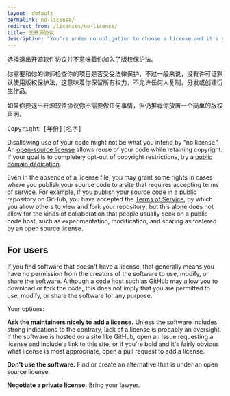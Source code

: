 ```yaml
---
layout: default
permalink: no-license/
redirect_from: /licenses/no-license/
title: 无开源协议
description: "You're under no obligation to choose a license and it's your right not to include one with your code or project. But please note that opting out of open source licenses doesn't mean you're opting out of copyright law."
---
```


选择退出开源软件协议并不意味着你加入了版权保护法。

你需要和你的律师检查你的项目是否受受法律保护，不过一般来说，没有许可证默认使用版权保护法，这意味着你保留所有权力，不允许任何人复制，分发或创建衍生作品。

如果你要退出开源软件协议你不需要做任何事情，但仍推荐你放置一个简单的版权声明。

<div class="clearfix">
<div class="license-body">
<pre id="license-text">Copyright [年份][名字]</pre>
</div> <!-- /license-body -->
</div>

Disallowing use of your code might not be what you intend by "no license." An [open-source license](/) allows reuse of your code while retaining copyright. If your goal is to completely opt-out of copyright restrictions, try a [public domain dedication](/licenses/#unlicense).

Even in the absence of a license file, you may grant some rights in cases where you publish your source code to a site that requires accepting terms of service. For example, if you publish your source code in a public repository on GitHub, you have accepted the [Terms of Service](https://help.github.com/articles/github-terms-of-service), by which you allow others to view and fork your repository; but this alone does not allow for the kinds of collaboration that people usually seek on a public code host, such as experimentation, modification, and sharing as fostered by an open source license.

## For users

If you find software that doesn't have a license, that generally means you have no permission from the creators of the software to use, modify, or share the software. Although a code host such as GitHub may allow you to download or fork the code, this does not imply that you are permitted to use, modify, or share the software for any purpose.

Your options:

**Ask the maintainers nicely to add a license.** Unless the software includes strong indications to the contrary, lack of a license is probably an oversight. If the software is hosted on a site like GitHub, open an issue requesting a license and include a link to this site, or if you're bold and it's fairly obvious what license is most appropriate, open a pull request to add a license.

**Don't use the software.** Find or create an alternative that is under an open source license.

**Negotiate a private license.** Bring your lawyer.
